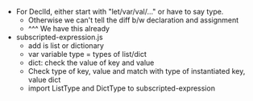 - For DeclId, either start with "let/var/val/..." or have to say type. 
  - Otherwise we can't tell the diff b/w declaration and assignment
  - ^^^ We have this already
- subscripted-expression.js
  - add is list or dictionary
  - var variable type = types of list/dict
  - dict: check the value of key and value
  - Check type of key, value and match with type of instantiated key, value dict
  - import ListType and DictType to subscripted-expression